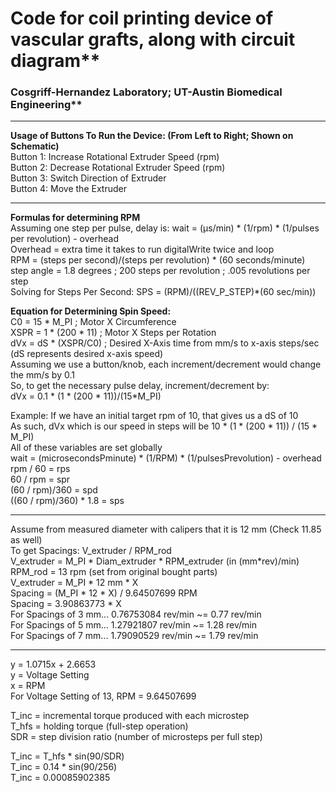 # Code for coil printing device of vascular grafts, along with circuit diagram**
### Cosgriff-Hernandez Laboratory; UT-Austin Biomedical Engineering**

***
__Usage of Buttons To Run the Device: (From Left to Right; Shown on Schematic)__   
Button 1: Increase Rotational Extruder Speed (rpm)  
Button 2: Decrease Rotational Extruder Speed (rpm)  
Button 3: Switch Direction of Extruder  
Button 4: Move the Extruder  
***

__Formulas for determining RPM__   
Assuming one step per pulse, delay is: wait = (μs/min) * (1/rpm) * (1/pulses per revolution) - overhead  
Overhead = extra time it takes to run digitalWrite twice and loop  
RPM = (steps per second)/(steps per revolution) * (60 seconds/minute)  
step angle = 1.8 degrees ; 200 steps per revolution ; .005 revolutions per step  
Solving for Steps Per Second: SPS = (RPM)/((REV_P_STEP)*(60 sec/min))  

__Equation for Determining Spin Speed:__   
  C0 = 15 * M_PI ; Motor X Circumference  
  XSPR = 1 * (200 * 11) ; Motor X Steps per Rotation  
  dVx = dS * (XSPR/C0) ; Desired X-Axis time from mm/s to x-axis steps/sec (dS represents desired x-axis speed)  
  Assuming we use a button/knob, each increment/decrement would change the mm/s by 0.1  
  So, to get the necessary pulse delay, increment/decrement by:  
    dVx = 0.1 * (1 * (200 * 11))/(15*M_PI)  

  Example: If we have an initial target rpm of 10, that gives us a dS of 10  
  As such, dVx which is our speed in steps will be 10 * (1 * (200 * 11)) / (15 * M_PI)  
  All of these variables are set globally  
  wait = (microsecondsPminute) * (1/RPM) * (1/pulsesPrevolution) - overhead  
  rpm / 60 = rps  
  60 / rpm = spr  
  (60 / rpm)/360 = spd  
  ((60 / rpm)/360) * 1.8 = sps  

*** 
Assume from measured diameter with calipers that it is 12 mm (Check 11.85 as well)  
To get Spacings: V_extruder / RPM_rod   
V_extruder = M_PI * Diam_extruder * RPM_extruder (in (mm*rev)/min)   
RPM_rod = 13 rpm (set from original bought parts)  
V_extruder = M_PI * 12 mm * X   
Spacing = (M_PI * 12 * X) / 9.64507699 RPM   
Spacing = 3.90863773 * X  
For Spacings of 3 mm... 0.76753084 rev/min ~= 0.77 rev/min  
For Spacings of 5 mm... 1.27921807 rev/min ~= 1.28 rev/min  
For Spacings of 7 mm... 1.79090529 rev/min ~= 1.79 rev/min  
***
y = 1.0715x + 2.6653  
y = Voltage Setting  
x = RPM  
For Voltage Setting of 13, RPM = 9.64507699  

T_inc = incremental torque produced with each microstep  
T_hfs = holding torque (full-step operation)  
SDR = step division ratio (number of microsteps per full step)  

T_inc = T_hfs * sin(90/SDR)  
T_inc = 0.14 * sin(90/256)  
T_inc = 0.00085902385  
